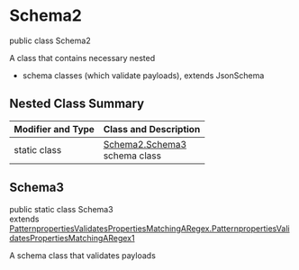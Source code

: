 # Schema2
public class Schema2

A class that contains necessary nested
- schema classes (which validate payloads), extends JsonSchema

## Nested Class Summary
| Modifier and Type | Class and Description |
| ----------------- | ---------------------- |
| static class | [Schema2.Schema3](#schema3)<br> schema class |

## Schema3
public static class Schema3<br>
extends [PatternpropertiesValidatesPropertiesMatchingARegex.PatternpropertiesValidatesPropertiesMatchingARegex1](../../../../../../components/schemas/PatternpropertiesValidatesPropertiesMatchingARegex.md#patternpropertiesvalidatespropertiesmatchingaregex1)

A schema class that validates payloads

